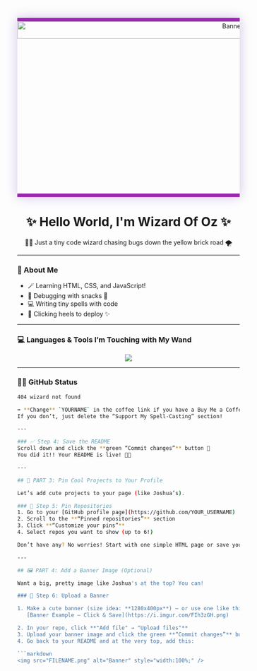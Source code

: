 <p align="center" style="margin: 0;">
  <img 
    src="https://i.pinimg.com/originals/6a/8e/4d/6a8e4d2b450f10d3733422efc4e95526.gif" 
    alt="Banner" 
    style="
      width: 100vw;          /* full viewport width */
      max-width: 100%;       /* never overflow container */
      height: 10%;          /* keep aspect ratio */
      border-top: 8px solid #9c27b0;    /* thick purple border on top */
      border-bottom: 8px solid #9c27b0; /* thick purple border on bottom */
      border-radius: 0;      /* no rounding for full stretch */
      box-shadow: 0 0 25px #d1c4e9;
      display: block;
      margin: 0 auto;        /* center horizontally */
    " 
  />
</p>




<h1 align="center">✨ Hello World, I'm Wizard Of Oz ✨</h1>
<p align="center">🧙‍♀️ Just a tiny code wizard chasing bugs down the yellow brick road 🌪️</p>

---

### 🧠 About Me
- 🪄 Learning HTML, CSS, and JavaScript!
- 🧁 Debugging with snacks 🍩
- 💻 Writing tiny spells with code
- 👠 Clicking heels to deploy ✨

---

### 💻 Languages & Tools I’m Touching with My Wand

<p align="center">
  <img src="https://skillicons.dev/icons?i=html,css,js,vscode,github,figma&theme=light" />
</p>

---

### 🧙‍♀️ GitHub Status
```bash
404 wizard not found

➡️ **Change** `YOURNAME` in the coffee link if you have a Buy Me a Coffee account.  
If you don’t, just delete the “Support My Spell-Casting” section!

---

### ✅ Step 4: Save the README
Scroll down and click the **green “Commit changes”** button 💾  
You did it!! Your README is live! 🥳✨

---

## 📌 PART 3: Pin Cool Projects to Your Profile

Let’s add cute projects to your page (like Joshua’s).

### 🧷 Step 5: Pin Repositories
1. Go to your [GitHub profile page](https://github.com/YOUR_USERNAME)
2. Scroll to the **“Pinned repositories”** section
3. Click **“Customize your pins”**
4. Select repos you want to show (up to 6!)

Don’t have any? No worries! Start with one simple HTML page or save your README as one pinned project. 🌱

---

## 🖼️ PART 4: Add a Banner Image (Optional)

Want a big, pretty image like Joshua's at the top? You can!

### 🎨 Step 6: Upload a Banner

1. Make a cute banner (size idea: **1280x400px**) — or use one like this:  
   [Banner Example – Click & Save](https://i.imgur.com/FIh3zGH.png)

2. In your repo, click **"Add file" → "Upload files"**
3. Upload your banner image and click the green **“Commit changes”** button
4. Go back to your README and at the very top, add this:

```markdown
<img src="FILENAME.png" alt="Banner" style="width:100%;" />

